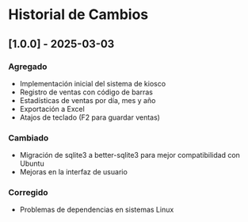 # Historial de Cambios

## [1.0.0] - 2025-03-03

### Agregado
- Implementación inicial del sistema de kiosco
- Registro de ventas con código de barras
- Estadísticas de ventas por día, mes y año
- Exportación a Excel
- Atajos de teclado (F2 para guardar ventas)

### Cambiado
- Migración de sqlite3 a better-sqlite3 para mejor compatibilidad con Ubuntu
- Mejoras en la interfaz de usuario

### Corregido
- Problemas de dependencias en sistemas Linux 